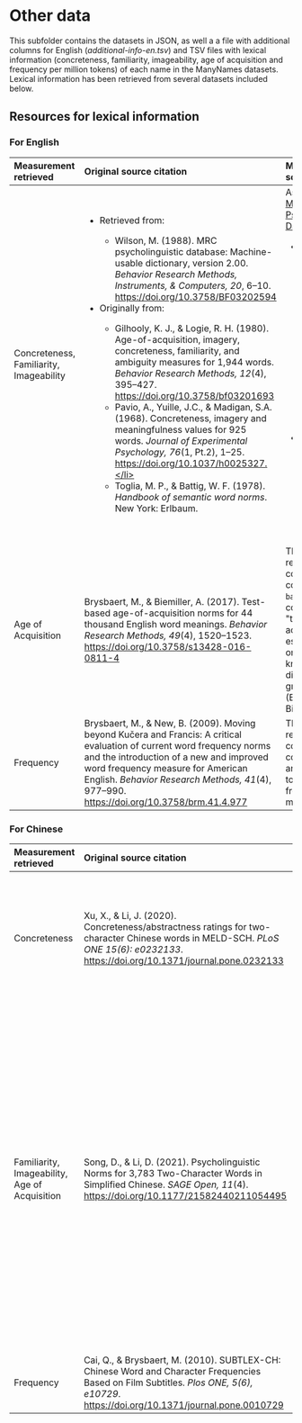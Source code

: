 # **Other data**
This subfolder contains the datasets in JSON, as well a a file with additional columns for English (*additional-info-en.tsv*) and TSV files with lexical information (concreteness, familiarity, imageability, age of acquisition and frequency per million tokens) of each name in the ManyNames datasets. Lexical information has been retrieved from several datasets included below.


## **Resources for lexical information**
### **For English**

| Measurement retrieved | Original source citation | Measurement scale |
|:----------------------|:-------------------------|:------------------|
| Concreteness,<br>Familiarity,<br>Imageability | <ul><li>Retrieved from:</li><ul><li>Wilson, M. (1988). MRC psycholinguistic database: Machine-usable dictionary, version 2.00. *Behavior Research Methods, Instruments, & Computers, 20*, 6–10. https://doi.org/10.3758/BF03202594</li></ul><li>Originally from:</li><ul><li>Gilhooly, K. J., & Logie, R. H. (1980). Age-of-acquisition, imagery, concreteness, familiarity, and ambiguity measures for 1,944 words. *Behavior Research Methods, 12*(4), 395–427. https://doi.org/10.3758/bf03201693</li><li>Pavio, A., Yuille, J.C., & Madigan, S.A. (1968). Concreteness, imagery and meaningfulness values for 925 words. *Journal of Experimental Psychology, 76*(1, Pt.2), 1–25. https://doi.org/10.1037/h0025327.</li><li>Toglia, M. P., & Battig, W. F. (1978). *Handbook of semantic word norms*. New York: Erlbaum. | As stated in the [MRC Psycholinguistic Database](https://websites.psychology.uwa.edu.au/school/MRCDatabase/mrc2.html): <ul><li>Concreteness (min: 158; max 670; mean 438; SD 120), familiarity (max 657; mean 488; SD 99), and imageability (min 129; max 669; mean 450; SD 108) values lie in the range 100 to 700</li><li>Note that they are integer values, in the original publications the scale was from 1.00 to 7.00</li></ul>|
| Age of Acquisition | Brysbaert, M., & Biemiller, A. (2017). Test-based age-of-acquisition norms for 44 thousand English word meanings. *Behavior Research Methods, 49*(4), 1520–1523. https://doi.org/10.3758/s13428-016-0811-4 | The information retrieved was contained in column `AoAtest-based`, and corresponds to "the age of acquisition estimates based on word knowledge at different school grades" (Brysbaert & Biemiller, 2016)|
| Frequency | Brysbaert, M., & New, B. (2009). Moving beyond Kučera and Francis: A critical evaluation of current word frequency norms and the introduction of a new and improved word frequency measure for American English. *Behavior Research Methods, 41*(4), 977–990. https://doi.org/10.3758/brm.41.4.977 | The information retrieved was contained in column `SUBTLWF`, and corresponds to the word frequency per million words |

### **For Chinese**

| Measurement retrieved | Original source citation | Measurement scale |
|:-------------------|:-------------------------|:------------------|
| Concreteness | Xu, X., & Li, J. (2020). Concreteness/abstractness ratings for two-character Chinese words in MELD-SCH. *PLoS ONE 15(6): e0232133*. https://doi.org/10.1371/journal.pone.0232133 | Replicating the words of Xu & Li (2020):<ul><li>Scale from 1 ("very concrete") to 5 ("very abstract")</li><li>An additional option “N” was also provided to participants when they felt that they did not know the meaning of the word</li></ul> |
| Familiarity,<br>Imageability,<br>Age of Acquisition | Song, D., & Li, D. (2021). Psycholinguistic Norms for 3,783 Two-Character Words in Simplified Chinese. *SAGE Open, 11*(4). https://doi.org/10.1177/21582440211054495 | As stated by Song & Li (2021):<ul><li>Familiarity (min: 2.82; max 7.00; mean 5.75; SD 0.63) and imageability (min 1.30; max 7.00; mean 4.69; SD 0.96) values are based on a seven-point Likert scale<ul><li>7 indicates more familiarity/more clearness of the images the word arouses in the participant's mind</li></ul><li>Age of acquisition (min 1.00; max 4.70; mean 2.48; SD 0.64) values are based on a seven-point Likert scale<ul><li>Participants were asked to select a number from 1 to 7 depending on when they consider they first saw, heard, or used each word</li><li>Numbers 1, 2, 3, 4, 5, and 6 refer to grades 3, 5, 8, 9, 11, and 12, respectively, and 7 refers to university studies</li></ul> |
| Frequency | Cai, Q., & Brysbaert, M. (2010). SUBTLEX-CH: Chinese Word and Character Frequencies Based on Film Subtitles. *Plos ONE, 5(6), e10729*. https://doi.org/10.1371/journal.pone.0010729 | The information was retrieved from column `W.million` in file *SUBTLEX_CH_131210_CE.utf8*, and corresponds to the word frequency per million words |

